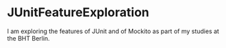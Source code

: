 # JUnitFeatureExploration
I am exploring the features of JUnit and of Mockito as part of my studies at the BHT Berlin.
